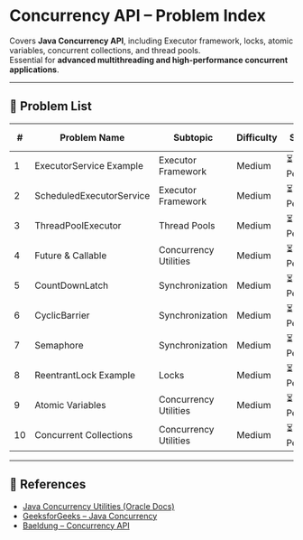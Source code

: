 # Concurrency API – Problem Index

Covers **Java Concurrency API**, including Executor framework, locks, atomic variables, concurrent collections, and thread pools.  
Essential for **advanced multithreading and high-performance concurrent applications**.

---

## 📌 Problem List

| # | Problem Name | Subtopic | Difficulty | Status | Test Coverage |
|---|--------------|----------|------------|--------|---------------|
| 1 | ExecutorService Example | Executor Framework | Medium | ⏳ Pending | ❌ |
| 2 | ScheduledExecutorService | Executor Framework | Medium | ⏳ Pending | ❌ |
| 3 | ThreadPoolExecutor | Thread Pools | Medium | ⏳ Pending | ❌ |
| 4 | Future & Callable | Concurrency Utilities | Medium | ⏳ Pending | ❌ |
| 5 | CountDownLatch | Synchronization | Medium | ⏳ Pending | ❌ |
| 6 | CyclicBarrier | Synchronization | Medium | ⏳ Pending | ❌ |
| 7 | Semaphore | Synchronization | Medium | ⏳ Pending | ❌ |
| 8 | ReentrantLock Example | Locks | Medium | ⏳ Pending | ❌ |
| 9 | Atomic Variables | Concurrency Utilities | Medium | ⏳ Pending | ❌ |
| 10 | Concurrent Collections | Concurrency Utilities | Medium | ⏳ Pending | ❌ |

---

## 🔗 References

- [Java Concurrency Utilities (Oracle Docs)](https://docs.oracle.com/javase/8/docs/api/java/util/concurrent/package-summary.html)
- [GeeksforGeeks – Java Concurrency](https://www.geeksforgeeks.org/concurrency-in-java/)
- [Baeldung – Concurrency API](https://www.baeldung.com/java-concurrency)
